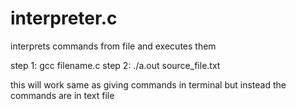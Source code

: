 # interpreter.c
interprets commands from file and executes them 

step 1: gcc filename.c
step 2: ./a.out source_file.txt

this will work same as giving commands in terminal but instead the commands are in text file
